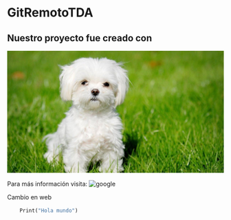 # GitRemotoTDA

<!--Cargar una imagen -->
## Nuestro proyecto fue creado con 
![Foto de perro](/perro.jpg)

<!-- URL para más información -->

Para más información visita: ![google](https://google.cl)

Cambio en web

```Python
    Print("Hola mundo")
